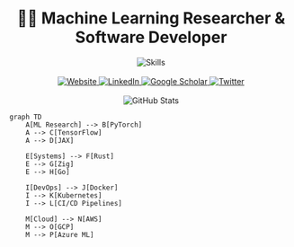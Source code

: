 <p align="center">
  <h1 align="center">👨‍💻 Machine Learning Researcher & Software Developer</h1>
  
  <div align="center">
    <img src="https://skillicons.dev/icons?i=python,pytorch,tensorflow,docker,kubernetes,aws,gcp,go,rust,zig,vim&theme=dark&perline=11" alt="Skills" />
  </div>
  
  <br>
  
  <div align="center">
    <a href="https://kiraieee.github.io/">
      <img src="https://img.shields.io/badge/Portfolio-Visit%20My%20Website-9866EE?style=for-the-badge&logo=firefox&logoColor=white" alt="Website" />
    </a>
    <a href="https://linkedin.com/in/yourusername">
      <img src="https://img.shields.io/badge/LinkedIn-Connect-0A66C2?style=for-the-badge&logo=linkedin" alt="LinkedIn" />
    </a>
    <a href="https://scholar.google.com/citations?user=yourid">
      <img src="https://img.shields.io/badge/Google_Scholar-Publications-4285F4?style=for-the-badge&logo=google-scholar&logoColor=white" alt="Google Scholar" />
    </a>
    <a href="https://twitter.com/yourusername">
      <img src="https://img.shields.io/badge/Twitter-Follow-1DA1F2?style=for-the-badge&logo=twitter&logoColor=white" alt="Twitter" />
    </a>
  </div>

  <br>
  
  <div align="center">
    <img src="https://github-readme-stats.vercel.app/api?username=kiraieee&show_icons=true&count_private=true&theme=radical" alt="GitHub Stats" />
  </div>
</p>


```mermaid
graph TD
    A[ML Research] --> B[PyTorch]
    A --> C[TensorFlow]
    A --> D[JAX]
    
    E[Systems] --> F[Rust]
    E --> G[Zig]
    E --> H[Go]
    
    I[DevOps] --> J[Docker]
    I --> K[Kubernetes]
    I --> L[CI/CD Pipelines]
    
    M[Cloud] --> N[AWS]
    M --> O[GCP]
    M --> P[Azure ML]
```
